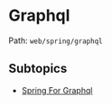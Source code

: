 # Graphql

Path: `web/spring/graphql`

## Subtopics
- [Spring For Graphql](./spring_for_graphql/README.md)
